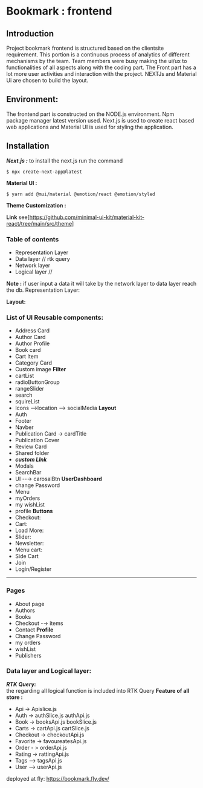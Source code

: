 # Bookmark : frontend

## Introduction

Project bookmark frontend is structured based on the clientsite requirement. This portion is a continuous process of analytics of different mechanisms by the team. Team members were busy making the ui/ux to functionalities of all aspects along with the coding part. The Front part has a lot more user activities and interaction with the project. NEXTJs and Material Ui are chosen to build the layout.

## Environment:

The frontend part is constructed on the NODE.js environment. Npm package manager latest version used. Next.js is used to create react based web applications and Material UI is used for styling the application.

## Installation

**_Next.js :_** to install the next.js run the command

```
$ npx create-next-app@latest
```

**Material UI :**

```
$ yarn add @mui/material @emotion/react @emotion/styled
```

**Theme Customization :**

**Link** see[https://github.com/minimal-ui-kit/material-kit-react/tree/main/src/theme]

### Table of contents

- Representation Layer
- Data layer // rtk query
- Network layer
- Logical layer //

**Note :** if user input a data it will take by the network layer to data layer reach the db.
Representation Layer:

**Layout:**

### List of UI Reusable components:

- Address Card
- Author Card
- Author Profile
- Book card
- Cart Item
- Category Card
- Custom image
  **Filter**
- cartList
- radioButtonGroup
- rangeSlider
- search
- squireList
- Icons -->location
  --> socialMedia
  **Layout**
- Auth
- Footer
- Navber
- Publication Card -> cardTitle
- Publication Cover
- Review Card
- Shared folder
- **_custom LInk_**
- Modals
- SearchBar
- UI --→ carosalBtn
  **UserDashboard**
- change Password
- Menu
- myOrders
- my wishList
- profile
  **Buttons**
- Checkout:
- Cart:
- Load More:
- Slider:
- Newsletter:
- Menu cart:
- Side Cart
- Join
- Login/Register

---

### Pages

- About page
- Authors
- Books
- Checkout -→ items
- Contact
  **Profile**
- Change Password
- my orders
- wishList
- Publishers

### Data layer and Logical layer:

**_RTK Query:_**  
 the regarding all logical function is included into RTK Query
**Feature of all store :**

- Api -> Apislice.js
- Auth → authSlice.js authApi.js
- Book → booksApi.js bookSlice.js
- Carts → cartApi.js cartSlice.js
- Checkout -> checkoutApi.js
- Favorite -> favoureatesApi.js
- Order - > orderApi.js
- Rating → rattingApi.js
- Tags —> tagsApi.js
- User —> userApi.js

deployed at fly: https://bookmark.fly.dev/
